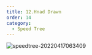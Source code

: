 ```yaml
---
title: 12.Hnad Drawn
order: 14
category:
  - Speed Tree
---
```

![speedtree-20220417063409](/assets/SpeedTree-20220417063409.png)